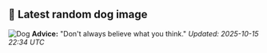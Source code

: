## 🐶 Latest random dog image
![Dog](https://images.dog.ceo/breeds/terrier-silky/n02097658_1789.jpg)
**Advice:** "Don't always believe what you think."
*Updated: 2025-10-15 22:34 UTC*
